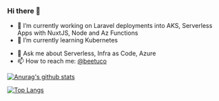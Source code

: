 ### Hi there 👋

<!--
**byrontuckett/byrontuckett** is a ✨ _special_ ✨ repository because its `README.md` (this file) appears on your GitHub profile.

Here are some ideas to get you started:
-->

- 🔭 I’m currently working on Laravel deployments into AKS, Serverless Apps with NuxtJS, Node and Az Functions
- 🌱 I’m currently learning Kubernetes
<!-- - 👯 I’m looking to collaborate on ... -->
<!-- - 🤔 I’m looking for help with ... -->
- 💬 Ask me about Serverless, Infra as Code, Azure
- 📫 How to reach me: [@beetuco](https://twitter.com/byrontuckett)
<!-- - 😄 Pronouns: ... -->
<!-- - ⚡ Fun fact: -->


[![Anurag's github stats](https://github-readme-stats.vercel.app/api?username=byrontuckett&theme=cobalt&show_icons=true&hide=contribs&count_private=true&include_all_commits=true)](https://github.com/byrontuckett)

[![Top Langs](https://github-readme-stats.vercel.app/api/top-langs/?username=byrontuckett&layout=compact&theme=cobalt)](https://github.com/byrontuckett)

